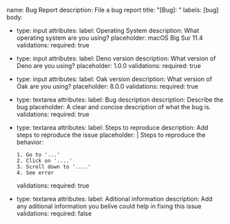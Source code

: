 name: Bug Report description: File a bug report title: "[Bug]: " labels: [bug]
body:

- type: input attributes: label: Operating System description: What operating
  system are you using? placeholder: macOS Big Sur 11.4 validations: required:
  true
- type: input attributes: label: Deno version description: What version of Deno
  are you using? placeholder: 1.0.0 validations: required: true
- type: input attributes: label: Oak version description: What version of Oak
  are you using? placeholder: 8.0.0 validations: required: true
- type: textarea attributes: label: Bug description description: Describe the
  bug placeholder: A clear and concise description of what the bug is.
  validations: required: true
- type: textarea attributes: label: Steps to reproduce description: Add steps to
  reproduce the issue placeholder: | Steps to reproduce the behavior:

      1. Go to '...'
      2. Click on '....'
      3. Scroll down to '....'
      4. See error
  validations: required: true
- type: textarea attributes: label: Aditional information description: Add any
  aditional information you belive could help in fixing this issue validations:
  required: false
